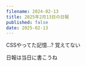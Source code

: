 ```yaml
---
filename: 2024-02-13
title: 2025年2月13日の日報
published: false
date: 2025-02-13
---
```


CSSやってた記憶...? 覚えてない

日報は当日に書こうね
